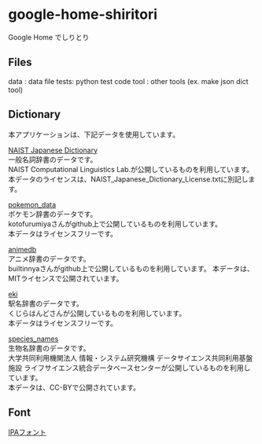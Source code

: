 ﻿# google-home-shiritori
Google Home でしりとり

## Files
data : data file
tests: python test code
tool : other tools (ex. make json dict tool)

## Dictionary
本アプリケーションは、下記データを使用しています。  
  
[NAIST Japanese Dictionary](https://ja.osdn.net/projects/naist-jdic/)  
一般名詞辞書のデータです。  
NAIST Computational Linguistics Lab.が公開しているものを利用しています。  
本データのライセンスは、NAIST_Japanese_Dictionary_License.txtに別記します。

[pokemon_data](https://github.com/kotofurumiya/pokemon_data)  
ポケモン辞書のデータです。  
kotofurumiyaさんがgithub上で公開しているものを利用しています。  
本データはライセンスフリーです。  

[animedb](https://github.com/anilogia/animedb/tree/master/csv)  
アニメ辞書のデータです。  
builtinnyaさんがgithub上で公開しているものを利用しています。
本データは、MITライセンスで公開されています。  

[eki](https://kujirahand.com/web-tools/eki.php)  
駅名辞書のデータです。  
くじらはんどさんが公開しているものを利用しています。  
本データはライセンスフリーです。  

[species_names](http://lifesciencedb.jp/lsdb.cgi?gg=dic)  
生物名辞書のデータです。  
大学共同利用機関法人 情報・システム研究機構 データサイエンス共同利用基盤施設 ライフサイエンス統合データベースセンターが公開しているものを利用しています。  
本データは、CC-BYで公開されています。  


## Font
[IPAフォント](https://ipafont.ipa.go.jp/old/ipafont/download.html)
